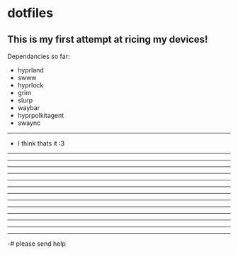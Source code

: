 # dotfiles
This is my first attempt at ricing my devices! 
---
Dependancies so far:
- hyprland
- swww
- hyprlock
- grim
- slurp
- waybar
- hyprpolkitagent
- swaync
---
- I think thats it :3
---
---
---
---
---
---
---
---
---
---
---
---
---
-# please send help
